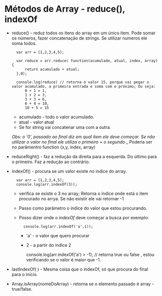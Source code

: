 
# Métodos de Array - reduce(), indexOf

* reduce() - reduz todos os itens do array em um único item. Pode somar os números, fazer concatenação de strings. Se utilizar numeros ele soma todos.  

        var arr = [1,2,3,4,5];

        var reduce = arr.reduce( function(acumulado, atual, index, array) {
            return acumulado + atual;
        },0);

        console.log(reduce) // retorna o valor 15, porque vai pegar o valor acumulado, a primeira entrada e soma com o próximo; Ou seja: 
            0 + 1 = 1, 
            1 + 2 = 3, 
            3 + 3 = 6, 
            6 + 4 = 10, 
            10 + 5 = 15
    
    - acumulado - todo o valor acumulado. 
    - atual - valor atual
    - Se for string vai concatenar uma com a outra.

    _Obs: o '0', passado ao final diz em qual item ele deve começar. Se não utilizar o valor no final ele utiliza o primeiro + o segundo_
    _ Poderia ser no parâmentro function (x,y, index, array)

* reduceRight() - faz a redução da direita para a esquerda. Do último para o primeiro. Faz a redução ao contrário.

* indexOf() - procura se um valor existe no indice do array.  

        var arr = [1,2,3,4,5];
        console.log(arr.indexOf(3));
        
    - verifica se existe o 3 no array; Retorna o índice onde está o item procurado no arrya. Se não existir ele vai retornar -1
    - Passo como parâmetro o índice do valor que estou procurando.  
    - Posso dizer onde o _indexOf_ deve começar a busca por exemplo: 
            
            console.log(arr.indexOf('a',1)); 

        - 'a' - o valor que quero procurar  
        - 2 - a partir do indice 2  


            console.log(arr.indexOf('a') > -1); // retorna true ou false , estou verificando se o valor é maior que -1.


* lastIndexOf( ) - Mesma coisa que o indexOf, só que procura do final para o início.

* Array.isArray(nomeDoArray) - retorna se o elemento passado é array - true/false.